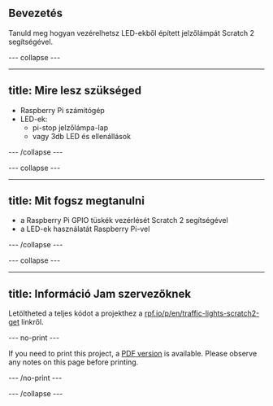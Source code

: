 ## Bevezetés

Tanuld meg hogyan vezérelhetsz LED-ekből épített jelzőlámpát Scratch 2 segítségével.

\--- collapse \---

* * *

## title: Mire lesz szükséged

- Raspberry Pi számítógép
- LED-ek: 
    - pi-stop jelzőlámpa-lap
    - vagy 3db LED és ellenállások

\--- /collapse \---

\--- collapse \---

* * *

## title: Mit fogsz megtanulni

- a Raspberry Pi GPIO tüskék vezérlését Scratch 2 segítségével
- a LED-ek használatát Raspberry Pi-vel

\--- /collapse \---

\--- collapse \---

* * *

## title: Információ Jam szervezőknek

Letöltheted a teljes kódot a projekthez a [rpf.io/p/en/traffic-lights-scratch2-get](https://rpf.io/p/en/traffic-lights-scratch2-get) linkről.

\--- no-print \---

If you need to print this project, a [PDF version](https://github.com/raspberrypilearning/jam-worksheets/raw/master/pdf/Traffic-Lights-Scratch2.pdf) is available. Please observe any notes on this page before printing.

\--- /no-print \---

\--- /collapse \---